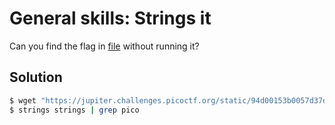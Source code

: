 # General skills: Strings it
Can you find the flag in [file](https://jupiter.challenges.picoctf.org/static/94d00153b0057d37da225ee79a846c62/strings) without running it?

## Solution
```bash
$ wget "https://jupiter.challenges.picoctf.org/static/94d00153b0057d37da225ee79a846c62/strings"
$ strings strings | grep pico
```